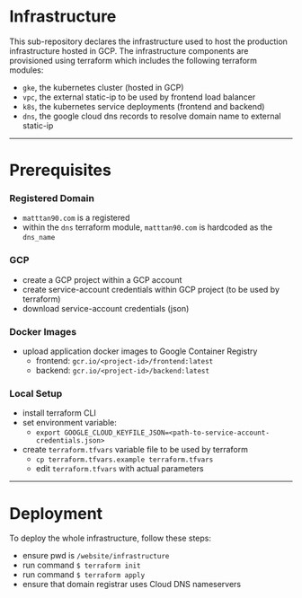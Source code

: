 # Infrastructure

This sub-repository declares the infrastructure used to host the production infrastructure hosted in GCP. The infrastructure components are provisioned using terraform which includes the following terraform modules:
- `gke`, the kubernetes cluster (hosted in GCP)
- `vpc`, the external static-ip to be used by frontend load balancer
- `k8s`, the kubernetes service deployments (frontend and backend)
- `dns`, the google cloud dns records to resolve domain name to external static-ip

---
# Prerequisites

### Registered Domain
- `matttan90.com` is a registered
- within the `dns` terraform module, `matttan90.com` is hardcoded as the `dns_name`

### GCP
- create a GCP project within a GCP account
- create service-account credentials within GCP project (to be used by terraform)
- download service-account credentials (json)

### Docker Images
- upload application docker images to Google Container Registry
    - frontend: `gcr.io/<project-id>/frontend:latest`
    - backend: `gcr.io/<project-id>/backend:latest`

### Local Setup
- install terraform CLI
- set environment variable:
    - `export GOOGLE_CLOUD_KEYFILE_JSON=<path-to-service-account-credentials.json>`
- create `terraform.tfvars` variable file to be used by terraform
    - `cp terraform.tfvars.example terraform.tfvars`
    - edit `terraform.tfvars` with actual parameters

---
# Deployment

To deploy the whole infrastructure, follow these steps:
- ensure pwd is `/website/infrastructure`
- run command `$ terraform init`
- run command `$ terraform apply`
- ensure that domain registrar uses Cloud DNS nameservers
